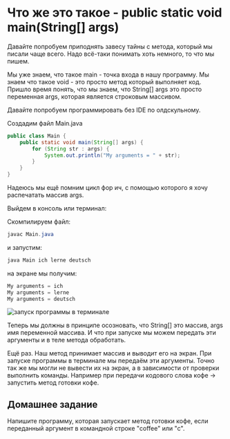 # Что же это такое - **public static void main(String[] args)**

Давайте попробуем приподнять завесу тайны с метода, который мы писали чаще всего. Надо всё-таки понимать хоть немного, то что мы пишем.

Мы уже знаем, что такое main - точка входа в нашу программу.
Мы знаем что такое void - это просто метод который выполняет код.
Пришло время понять, что мы знаем, что String[] args это просто переменная args, которая является строковым массивом.

Давайте попробуем программировать без IDE по олдскульному.

Создадим файл Main.java

```Java
public class Main {
	public static void main(String[] args) {
		for (String str : args) {
			System.out.println("My arguments = " + str);
		}
	}
}
```

Надеюсь мы ещё помним цикл фор ич, с помощью которого я хочу распечатать массив args.

Выйдем в консоль или терминал:

Скомпилируем файл:

```Java
javac Main.java
```

и запустим:

```Java
java Main ich lerne deutsch
```

на экране мы получим:

```Java
My arguments = ich
My arguments = lerne
My arguments = deutsch
```

![запуск программы в терминале](../resourcen/img/javac-015.png "запуск программы в терминале")

Теперь мы должны в принципе осозновать, что String[] это массив, args имя переменной массива. И что при запуске мы можем передать эти аргументы и в теле метода обработать.

Ещё раз. Наш метод принимает массив и выводит его на экран. При запуске программы в терминале мы передаём эти аргументы. Точно так же мы могли не вывести их на экран, а в зависимости от проверки выполнить команды. Например при передачи кодового слова кофе -> запустить метод готовки кофе.

## Домашнее задание

Напишите программу, которая запускает метод готовки кофе, если переданный аргумент в командной строке "coffee" или "c".
